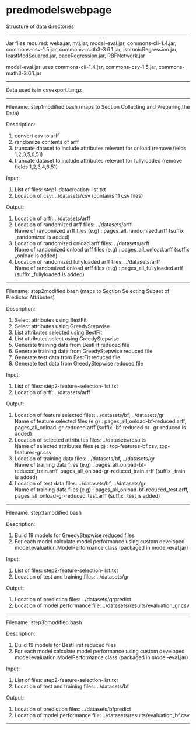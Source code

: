 # predmodelswebpage

Structure of data directories


---------------------------------------------------------------------------------------------------------------------------------
Jar files required: 
weka.jar, mtj.jar, model-eval.jar, commons-cli-1.4.jar, commons-csv-1.5.jar, commons-math3-3.6.1.jar, isotonicRegression.jar, leastMedSquared.jar, paceRegression.jar, RBFNetwork.jar

model-eval.jar uses commons-cli-1.4.jar, commons-csv-1.5.jar, commons-math3-3.6.1.jar

---------------------------------------------------------------------------------------------------------------------------------
Data used is in csvexport.tar.gz

---------------------------------------------------------------------------------------------------------------------------------

Filename: step1modified.bash (maps to Section Collecting and Preparing the Data)

Description:
1. convert csv to arff
2. randomize contents of arff
3. truncate dataset to include attributes relevant for onload (remove fields 1,2,3,5,6,51)
4. truncate dataset to include attributes relevant for fullyloaded (remove fields 1,2,3,4,6,51)

Input:
1. List of files: step1-datacreation-list.txt
2. Location of csv: ../datasets/csv (contains 11 csv files)

Output:
1. Location of arff: ../datasets/arff
2. Location of randomized arff files: ../datasets/arff \
Name of randomized arff files (e.g) : pages_all_randomized.arff
(suffix _randomized is added)
3. Location of randomized onload arff files: ../datasets/arff \
Name of randomized onload arff files (e.g) : pages_all_onload.arff
(suffix _onload is added)
4. Location of randomized fullyloaded arff files: ../datasets/arff \
Name of randomized onload arff files (e.g) : pages_all_fullyloaded.arff
(suffix _fullyloaded is added)

-----------------------------------------------------------------------------------------------------------------
Filename: step2modified.bash (maps to Section Selecting Subset of Predictor Attributes)

Description:
1. Select attributes using BestFit
2. Select attributes using GreedyStepwise
3. List attributes selected using BestFit
4. List attributes select using GreedyStepwise
5. Generate training data from BestFit reduced file
6. Generate training data from GreedyStepwise reduced file
7. Generate test data from BestFit reduced file
8. Generate test data from GreedyStepwise reduced file

Input:
1. List of files: step2-feature-selection-list.txt
2. Location of arff: ../datasets/arff

Output:
1. Location of feature selected files: ../datasets/bf, ../datasets/gr \
Name of feature selected files (e.g) :  pages_all_onload-bf-reduced.arff, pages_all_onload-gr-reduced.arff
(suffix -bf-reduced or -gr-reduced is added)
2. Location of selected attributes files: ../datasets/results \
Name of selected attributes files (e.g) : top-features-bf.csv, top-features-gr.csv
3. Location of training data files: ../datasets/bf, ../datasets/gr \
Name of training data files (e.g) : pages_all_onload-bf-reduced_train.arff, pages_all_onload-gr-reduced_train.arff
(suffix _train is added)
4. Location of test data files: ../datasets/bf, ../datasets/gr \
Name of training data files (e.g) : pages_all_onload-bf-reduced_test.arff, pages_all_onload-gr-reduced_test.arff
(suffix _test is added)

-----------------------------------------------------------------------------------------------------------------
Filename: step3amodified.bash

Description:
1. Build 19 models for GreedyStepwise reduced files
2. For each model calculate model performance using custom developed model.evaluation.ModelPerformance class (packaged in model-eval.jar)

Input:
1. List of files: step2-feature-selection-list.txt
2. Location of test and training files: ../datasets/gr

Output:
1. Location of prediction files: ../datasets/grpredict
2. Location of model performance file: ../datasets/results/evaluation_gr.csv

-----------------------------------------------------------------------------------------------------------------
Filename: step3bmodified.bash

Description:
1. Build 19 models for BestFirst reduced files
2. For each model calculate model performance using custom developed model.evaluation.ModelPerformance class (packaged in model-eval.jar)

Input:
1. List of files: step2-feature-selection-list.txt
2. Location of test and training files: ../datasets/bf

Output:
1. Location of prediction files: ../datasets/bfpredict
2. Location of model performance file: ../datasets/results/evaluation_bf.csv

-----------------------------------------------------------------------------------------------------------------
